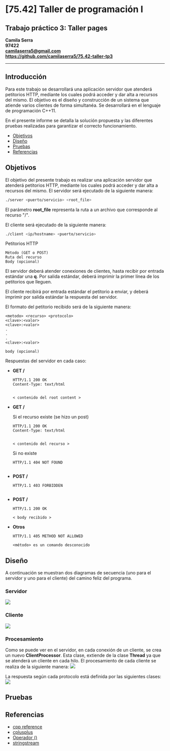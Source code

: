 # [75.42] Taller de programación I
## Trabajo práctico 3: Taller pages

**Camila Serra**  
**97422**  
**camilaserra5@gmail.com**  
**https://github.com/camilaserra5/75.42-taller-tp3**

_________________
## Introducción
Para este trabajo se desarrollará una aplicación servidor que atenderá petitorios HTTP, mediante los cuales podrá acceder y dar alta a recursos del mismo. El objetivo es el diseño y construcción de un sistema que atiende varios clientes de forma simultanéa. Se desarrollará en el lenguaje de programación C++11.

En el presente informe se detalla la solución propuesta y las diferentes pruebas realizadas para garantizar el correcto funcionamiento.

* [Objetivos](#objetivos)
* [Diseño](#diseño)
* [Pruebas](#pruebas)
* [Referencias](#referencias)

## Objetivos
El objetivo del presente trabajo es realizar una aplicación servidor que atenderá petitorios HTTP, mediante los cuales podrá acceder y dar alta a recursos del mismo.
El servidor será ejecutado de la siguiente manera:
```bash
./server <puerto/servicio> <root_file>
```
El parámetro **root_file** representa la ruta a un archivo que corresponde al recurso "/".

El cliente será ejecutado de la siguiente manera:
```bash
./client <ip/hostname> <puerto/servicio>
```

Petitorios HTTP
```
Método (GET o POST)
Ruta del recurso
Body (opcional)
```

El servidor deberá atender conexiones de clientes, hasta recibir por entrada estándar una **q**. Por salida estándar, deberá imprimir la primer línea de los petitorios que lleguen.

El cliente recibirá por entrada estándar el petitorio a enviar, y deberá imprimir por salida estándar la respuesta del servidor.

El formato del petitorio recibido será de la siguiente manera:
```
<metodo> <recurso> <protocolo>
<clave>:<valor>
<clave>:<valor>
.
.
.
<clave>:<valor>

body (opcional)
```

Respuestas del servidor en cada caso:

* **GET /**
    ```
    HTTP/1.1 200 OK
    Content-Type: text/html
    
    
    < contenido del root content >
    ``` 

* **GET /<recurso>**

    Si el recurso existe (se hizo un post)
    ```
    HTTP/1.1 200 OK
    Content-Type: text/html
    
    
    < contenido del recurso >
    ``` 
    Si no existe
    ```
    HTTP/1.1 404 NOT FOUND
    
    
    ```

* **POST /**
    ```
    HTTP/1.1 403 FORBIDDEN
    
    
    ``` 

* **POST /<recurso>**
    ```
    HTTP/1.1 200 OK
    
    < body recibido >
    ``` 

* **Otros**
    ```
    HTTP/1.1 405 METHOD NOT ALLOWED
    
    <método> es un comando desconocido
    ``` 

## Diseño
A continuación se muestran dos diagramas de secuencia (uno para el servidor y uno para el cliente) del camino feliz del programa.

### Servidor
![](http://www.plantuml.com/plantuml/png/ZPD1JmCX48Nl_8gnfzr4stiJJOrNJOp6KzCO2jEMI645TklF5nQowMIxriCUPkUzZ-41An-u2-rHiuEI23jhmzR-C2w2TV3XqR4czfLG3JS1OjsX-pnoPHXflAS6rJvfXIQySCFtwAZOYYyCBD7Xxk4SkeJv8fUmRgmB6rWxQmFibCODOsVAQ2mSMC9M6LabVJqfqSe7D5NDc7380vQ9H_g-Z7g3fyhtvbj88wG9wXIBwixSXKMtcdk9HlvVXr8CgHBj3RrjdS1dvTEEk9JLR35Bf98G26j2zDHCuWJqZ-7wYr1DZiEqjGsS3lqwVGUKXuvh9Uce97Ok13Q4cbkiACPp57ZU0h4GuSXP4idkcfxCgxC2lRSNGgM2SaY54gCjaQVRKryt3o7ci3B5_yUd_ADM7TBuwUYqlXn0OZ29amokGn5T3HCTzpZ4YKOEt_JbcdnDhZNLwFNaa5WkY5meCzzZp15kxk5xM9IwsIh-Ru_w5m00)

### Cliente
![](http://www.plantuml.com/plantuml/png/VOz1JyCm38Nl_XK-jXAm-mve4gUTa428mpIXB75PHEj4YJFu-JIr1Eqsw2NgUzzxjZTPJ98oz73qZh0BGGxX2uoLaF0bKu8u-jxwQ5ZGzfvOtWRZUQ4_JFf2UWxsWmIWTk3j_JownhkL_kBEnzKnPDdZBeOaUu0PLsDQWskqWPciD9M-mGgt8vp82EbuES-gNBDCdqsUYjg_eLIuQUlX_ZJhr6VQHDoMH-wTPCkno0-g3gW_RpoKhWD7PvpQYzioiMigtLvpRHyolIOlTCrDP4-_gwWC-lo_Z9BgNunx8kEMjp-MQiRaMIww58JwROXT6Vfl)

### Procesamiento
Como se puede ver en el servidor, en cada conexión de un cliente, se crea un nuevo **ClientProcessor**. Esta clase, extiende de la clase **Thread** ya que se atenderá un cliente en cada hilo. 
El procesamiento de cada cliente se realiza de la siguiente manera:
![](http://www.plantuml.com/plantuml/png/ZLFDQi904BxlK-mnWhv0eI8KIW-MIcFfUTsTwD9r9ynCR0i-V5qIGsgYvk31cU_dso-x2nP3Kks3sda7ka2K3VuePQmWwGy6KgKXyTQN9ef-2XwYh0WjC2CfPGcCG6-UY7eslvm_w0ZV6QFz0fbg0iQAB2mzooGv-iEGriN_sRmdQe8_W7xKGXKe1rULZiTZ-brFHrNCnYT94dawY-WJ5UoXPJPZrMpxLYT2IIXeCUH2oi4bi-brrO06hDkThbijFB447s6gD-X-ssDqH5h6VtPfY24Nyd7R9XdllGLvJjPB7o6xvzgleJXpnrhdujugwJBJDxqVyXLaXouRldHZq-v4obfeRDoNzNfLCrBJzQPJKsUlEj11Sm8kCNBTL8-UMhXvGncYoyuQavjG6v3X7OoxZ_eaBz233ULldsbX0jzyfqej8Bfg7_u0)

La respuesta según cada protocolo está definida por las siguientes clases:
![](http://www.plantuml.com/plantuml/png/VP1BJiGm38RtEKMMiEW58XRTbGMW2fK3j8sX4KsCOeU7nE5dEWyrpdHccU__VijnJTn7JdvMaxEWtn5vm5-b7hkkVGQUqEg7_whI3V0MUmN254Uuo5eateHN6s_XC-1FE2AnWD7VBdBgPqriZI6EBdpehuWZ4DtTIrKu_a1VUWz24auyBNJR6j3-oVJyaIT7h6FsK0rmqTuJOzQ5iyELufhaXULmXRcWGX53fRevLLoyw8WiBwaQWar-tW40)

## Pruebas


## Referencias
* [cpp reference](https://en.cppreference.com/w/)  
* [cplusplus](http://www.cplusplus.com/doc/)  
* [Operador ()](https://www.learncpp.com/cpp-tutorial/99-overloading-the-parenthesis-operator/)
* [stringstream](http://www.cplusplus.com/reference/sstream/stringstream/)
